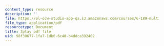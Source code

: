 ```yaml
---
content_type: resource
description: ''
file: https://ol-ocw-studio-app-qa.s3.amazonaws.com/courses/6-189-multicore-programming-primer-january-iap-2007/98f306771fa71db06c40b4ddca392402_5F3HVitoWHc.pdf
file_type: application/pdf
resourcetype: Document
title: 3play pdf file
uid: 98f30677-1fa7-1db0-6c40-b4ddca392402
---
```

